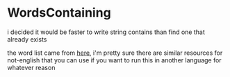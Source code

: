 # WordsContaining
i decided it would be faster to write string contains than find one that already exists

the word list came from [here](https://github.com/dwyl/english-words), i'm pretty sure there are similar resources for not-english that you can use if you want to run this in another language for whatever reason
